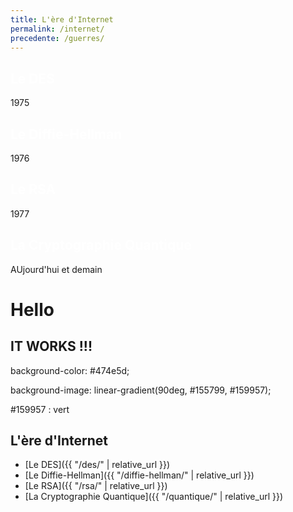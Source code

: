 ```yaml
---
title: L'ère d'Internet
permalink: /internet/
precedente: /guerres/
---
```


<link rel="stylesheet" href="{{ '/assets/css/timeline.css' | relative_url }}">
<div class="timeline">

 <div class="container left">
   <div class="content" style="cursor: pointer;" onclick="window.location='{{ "/des/" | relative_url }}';">
     <h2 style="color:white;">Le DES</h2>
     <p>1975</p>
   </div>
 </div>

 <div class="container right">
   <div class="content" style="cursor: pointer;" onclick="window.location='{{ "/diffie-hellman/" | relative_url }}';">
     <h2 style="color:white;">Le Diffie-Hellman</h2>
     <p>1976</p>
   </div>
 </div>

 <div class="container left">
   <div class="content" style="cursor: pointer;" onclick="window.location='{{ "/rsa/" | relative_url }}';">
     <h2 style="color:white;">Le RSA</h2>
     <p>1977</p>
   </div>
 </div>

 <div class="container right">
   <div class="content" style="cursor: pointer;" onclick="window.location='{{ "/quantique/" | relative_url }}';">
     <h2 style="color:white;">La Cryptographie Quantique</h2>
     <p>AUjourd'hui et demain</p>
   </div>
 </div>

</div>


# Hello

## **IT WORKS !!!**

background-color: #474e5d;

background-image: linear-gradient(90deg, #155799, #159957);

#159957 : vert


## L'ère d'Internet
* [Le DES]({{ "/des/" | relative_url }})
* [Le Diffie-Hellman]({{ "/diffie-hellman/" | relative_url }})
* [Le RSA]({{ "/rsa/" | relative_url }})
* [La Cryptographie Quantique]({{ "/quantique/" | relative_url }})
